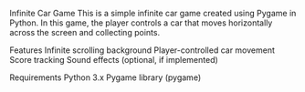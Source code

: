 Infinite Car Game
This is a simple infinite car game created using Pygame in Python. In this game, the player controls a car that moves horizontally across the screen and collecting points.


Features
Infinite scrolling background
Player-controlled car movement
Score tracking
Sound effects (optional, if implemented)

Requirements
Python 3.x
Pygame library (pygame)
